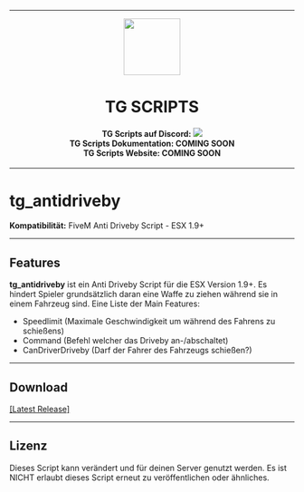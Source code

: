 <p align="center">
    <hr>
        <p align="center">
            <img src="https://cdn.discordapp.com/attachments/809523519632965664/1101964429643497573/TG_Logo.png" width="100" height="100"></img>
        </p>
    <h1 align="center">
    TG SCRIPTS
    </h1>
    <h4 align="center">
    <b>TG Scripts auf Discord: </b><a href="https://discord.gg/X2zxGxY6XY"><img src="https://discordapp.com/api/guilds/1101900001392721931/widget.png?style=shield"></img></a>
    <br/>
    <b>TG Scripts Dokumentation: </b>COMING SOON
    <br/>
    <b>TG Scripts Website: </b>COMING SOON
    </h4>
    <hr>
</p>

# tg_antidriveby
**Kompatibilität:** FiveM Anti Driveby Script - ESX 1.9+

<hr>

## Features
**tg_antidriveby** ist ein Anti Driveby Script für die ESX Version 1.9+. Es hindert Spieler grundsätzlich daran eine Waffe zu ziehen während sie in einem Fahrzeug sind. Eine Liste der Main Features:
- Speedlimit (Maximale Geschwindigkeit um während des Fahrens zu schießens)
- Command (Befehl welcher das Driveby an-/abschaltet)
- CanDriverDriveby (Darf der Fahrer des Fahrzeugs schießen?)

<hr>

## Download
[[Latest Release]](https://github.com/LetsTiger/tg_antidriveby/archive/refs/tags/1.1.zip)

<hr>

## Lizenz
Dieses Script kann verändert und für deinen Server genutzt werden. Es ist NICHT erlaubt dieses Script erneut zu veröffentlichen oder ähnliches.
